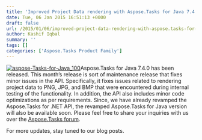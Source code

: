 ```yaml
---
title: 'Improved Project Data rendering with Aspose.Tasks for Java 7.4.0'
date: Tue, 06 Jan 2015 16:51:13 +0000
draft: false
url: /2015/01/06/improved-project-data-rendering-with-aspose.tasks-for-java-7.4.0/
author: Kashif Iqbal
summary: ''
tags: []
categories: ['Aspose.Tasks Product Family']
---
```


[![][1]](http://www.aspose.com/java/project-management-component.aspx)Aspose.Tasks for Java 7.4.0 has been released. This month’s release is sort of maintenance release that fixes minor issues in the API. Specifically, it fixes issues related to rendering project data to PNG, JPG, and BMP that were encountered during internal testing of the functionality. In addition, the API also includes minor code optimizations as per requirements. Since, we have already revamped the Aspose.Tasks for .NET API, the revamped Aspose.Tasks for Java version will also be available soon. Please feel free to share your inquiries with us over the [Aspose.Tasks forum][2].

For more updates, stay tuned to our blog posts.




[1]: https://blog.aspose.com/wp-content/uploads/sites/2/2015/01/aspose-Tasks-for-Java_100.png "aspose-Tasks-for-Java_100"
[2]: https://forum.aspose.com/c/tasks




